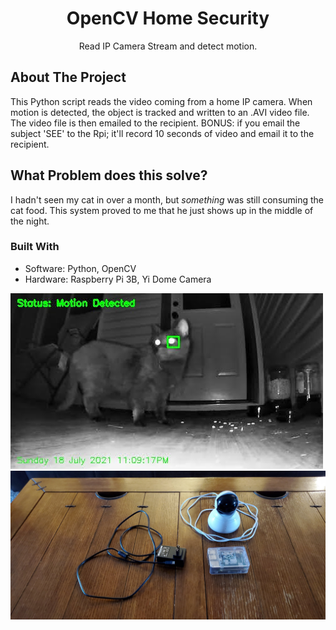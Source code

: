 <h1 align="center"><b>OpenCV Home Security</b></h1>

  <p align="center">Read IP Camera Stream and detect motion.</p>

<!-- ABOUT THE PROJECT -->
## About The Project

This Python script reads the video coming from a home IP camera. When motion is detected, the object is tracked and written to an .AVI video file. The video file is then emailed to the recipient. BONUS: if you email the subject 'SEE' to the Rpi; it'll record 10 seconds of video and email it to the recipient.

## What Problem does this solve?
I hadn't seen my cat in over a month, but <i>something</i> was still consuming the cat food. This system proved to me that he just shows up in the middle of the night.

### Built With
<ul>
<li>Software: Python, OpenCV</li>
<li>Hardware: Raspberry Pi 3B, Yi Dome Camera</li>
  </ul>

![Caught a Cat](caught-cat.jpg)
![Hardware Setup](hardware.jpg)


